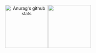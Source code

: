 <div align="center">
<img align="center" height="140px" style="float: left" src="https://github-readme-stats-xcanwin.vercel.app/api?username=xcanwin&show_icons=true&theme=algolia&hide=contribs,prs" alt="Anurag's github stats" /> 
<img align="center" height="140px" style="float: left" src="https://github-readme-stats-xcanwin.vercel.app/api/top-langs/?username=xcanwin&layout=compact&theme=algolia" />
<div style="clear: both"></div>
</div>
